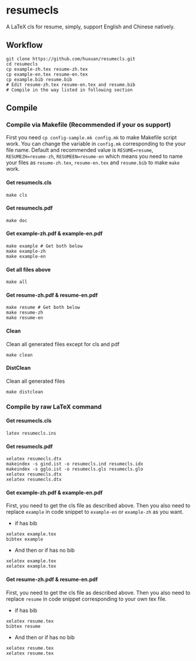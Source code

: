 # resumecls

A LaTeX cls for resume, simply, support English and Chinese natively.

## Workflow

```shell
git clone https://github.com/huxuan/resumecls.git
cd resumecls
cp example-zh.tex resume-zh.tex
cp example-en.tex resume-en.tex
cp example.bib resume.bib
# Edit resume-zh.tex resume-en.tex and resume.bib
# Compile in the way listed in following section
```
## Compile

### Compile via Makefile (Recommended if your os support)
First you need `cp config-sample.mk config.mk` to make Makefile script work.
You can change the variable in `config.mk` corresponding to the your file name.
Default and recommended value is `RESUME=resume`, `RESUMEZH=resume-zh`,
`RESUMEEN=resume-en` which means you need to name your files as
`resume-zh.tex`, `resume-en.tex` and `resume.bib` to make `make` work.

#### Get resumecls.cls
```shell
make cls
```

#### Get resumecls.pdf
```shell
make doc
```

#### Get example-zh.pdf & example-en.pdf
```shell
make example # Get both below
make example-zh
make example-en
```

#### Get all files above
```shell
make all
```

#### Get resume-zh.pdf & resume-en.pdf
```shell
make resume # Get both below
make resume-zh
make resume-en
```

#### Clean
Clean all generated files except for cls and pdf
```shell
make clean
```

#### DistClean
Clean all generated files
```shell
make distclean
```

### Compile by raw LaTeX command

#### Get resumecls.cls
```shell
latex resumecls.ins
```

#### Get resumecls.pdf
```shell
xelatex resumecls.dtx
makeindex -s gind.ist -o resumecls.ind resumecls.idx
makeindex -s gglo.ist -o resumecls.gls resumecls.glo
xelatex resumecls.dtx
xelatex resumecls.dtx
```

#### Get example-zh.pdf & example-en.pdf
First, you need to get the cls file as described above.
Then you also need to replace `example` in code snippet
to `example-en` or `example-zh` as you want.

- if has bib
```shell
xelatex example.tex
bibtex example
```

- And then or if has no bib
```shell
xelatex example.tex
xelatex example.tex
```

#### Get resume-zh.pdf & resume-en.pdf
First, you need to get the cls file as described above.
Then you also need to replace `resume` in code snippet
corresponding to your own tex file.

- if has bib
```shell
xelatex resume.tex
bibtex resume
```

- And then or if has no bib
```shell
xelatex resume.tex
xelatex resume.tex
```
